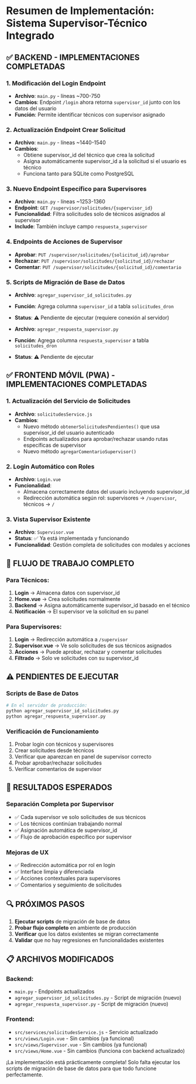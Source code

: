 # Resumen de Implementación: Sistema Supervisor-Técnico Integrado

## ✅ BACKEND - IMPLEMENTACIONES COMPLETADAS

### 1. Modificación del Login Endpoint
- **Archivo**: `main.py` - líneas ~700-750
- **Cambios**: Endpoint `/login` ahora retorna `supervisor_id` junto con los datos del usuario
- **Función**: Permite identificar técnicos con supervisor asignado

### 2. Actualización Endpoint Crear Solicitud
- **Archivo**: `main.py` - líneas ~1440-1540  
- **Cambios**: 
  - Obtiene supervisor_id del técnico que crea la solicitud
  - Asigna automáticamente supervisor_id a la solicitud si el usuario es técnico
  - Funciona tanto para SQLite como PostgreSQL

### 3. Nuevo Endpoint Específico para Supervisores
- **Archivo**: `main.py` - líneas ~1253-1360
- **Endpoint**: `GET /supervisor/solicitudes/{supervisor_id}`
- **Funcionalidad**: Filtra solicitudes solo de técnicos asignados al supervisor
- **Include**: También incluye campo `respuesta_supervisor`

### 4. Endpoints de Acciones de Supervisor
- **Aprobar**: `PUT /supervisor/solicitudes/{solicitud_id}/aprobar`
- **Rechazar**: `PUT /supervisor/solicitudes/{solicitud_id}/rechazar` 
- **Comentar**: `PUT /supervisor/solicitudes/{solicitud_id}/comentario`

### 5. Scripts de Migración de Base de Datos
- **Archivo**: `agregar_supervisor_id_solicitudes.py`
- **Función**: Agrega columna `supervisor_id` a tabla `solicitudes_dron`
- **Status**: ⚠️ Pendiente de ejecutar (requiere conexión al servidor)

- **Archivo**: `agregar_respuesta_supervisor.py` 
- **Función**: Agrega columna `respuesta_supervisor` a tabla `solicitudes_dron`
- **Status**: ⚠️ Pendiente de ejecutar

## ✅ FRONTEND MÓVIL (PWA) - IMPLEMENTACIONES COMPLETADAS

### 1. Actualización del Servicio de Solicitudes
- **Archivo**: `solicitudesService.js`
- **Cambios**:
  - Nuevo método `obtenerSolicitudesPendientes()` que usa supervisor_id del usuario autenticado
  - Endpoints actualizados para aprobar/rechazar usando rutas específicas de supervisor
  - Nuevo método `agregarComentarioSupervisor()`

### 2. Login Automático con Roles
- **Archivo**: `Login.vue`
- **Funcionalidad**: 
  - Almacena correctamente datos del usuario incluyendo supervisor_id
  - Redirección automática según rol: supervisores → `/supervisor`, técnicos → `/`

### 3. Vista Supervisor Existente
- **Archivo**: `Supervisor.vue`
- **Status**: ✅ Ya está implementada y funcionando
- **Funcionalidad**: Gestión completa de solicitudes con modales y acciones

## 🔄 FLUJO DE TRABAJO COMPLETO

### Para Técnicos:
1. **Login** → Almacena datos con supervisor_id
2. **Home.vue** → Crea solicitudes normalmente  
3. **Backend** → Asigna automáticamente supervisor_id basado en el técnico
4. **Notificación** → El supervisor ve la solicitud en su panel

### Para Supervisores:
1. **Login** → Redirección automática a `/supervisor`
2. **Supervisor.vue** → Ve solo solicitudes de sus técnicos asignados
3. **Acciones** → Puede aprobar, rechazar y comentar solicitudes
4. **Filtrado** → Solo ve solicitudes con su supervisor_id

## ⚠️ PENDIENTES DE EJECUTAR

### Scripts de Base de Datos
```bash
# En el servidor de producción:
python agregar_supervisor_id_solicitudes.py
python agregar_respuesta_supervisor.py
```

### Verificación de Funcionamiento
1. Probar login con técnicos y supervisores
2. Crear solicitudes desde técnicos
3. Verificar que aparezcan en panel de supervisor correcto
4. Probar aprobar/rechazar solicitudes
5. Verificar comentarios de supervisor

## 🎯 RESULTADOS ESPERADOS

### Separación Completa por Supervisor
- ✅ Cada supervisor ve solo solicitudes de sus técnicos
- ✅ Los técnicos continúan trabajando normal
- ✅ Asignación automática de supervisor_id
- ✅ Flujo de aprobación específico por supervisor

### Mejoras de UX
- ✅ Redirección automática por rol en login
- ✅ Interface limpia y diferenciada
- ✅ Acciones contextuales para supervisores
- ✅ Comentarios y seguimiento de solicitudes

## 🔍 PRÓXIMOS PASOS

1. **Ejecutar scripts** de migración de base de datos
2. **Probar flujo completo** en ambiente de producción  
3. **Verificar** que los datos existentes se migran correctamente
4. **Validar** que no hay regresiones en funcionalidades existentes

## 📋 ARCHIVOS MODIFICADOS

### Backend:
- `main.py` - Endpoints actualizados
- `agregar_supervisor_id_solicitudes.py` - Script de migración (nuevo)
- `agregar_respuesta_supervisor.py` - Script de migración (nuevo)

### Frontend:
- `src/services/solicitudesService.js` - Servicio actualizado
- `src/views/Login.vue` - Sin cambios (ya funcional)
- `src/views/Supervisor.vue` - Sin cambios (ya funcional)
- `src/views/Home.vue` - Sin cambios (funciona con backend actualizado)

¡La implementación está prácticamente completa! Solo falta ejecutar los scripts de migración de base de datos para que todo funcione perfectamente.